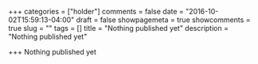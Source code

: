 +++
categories = ["holder"]
comments = false
date = "2016-10-02T15:59:13-04:00"
draft = false
showpagemeta = true
showcomments = true
slug = ""
tags = []
title = "Nothing published yet"
description = "Nothing published yet"

+++
Nothing published yet
